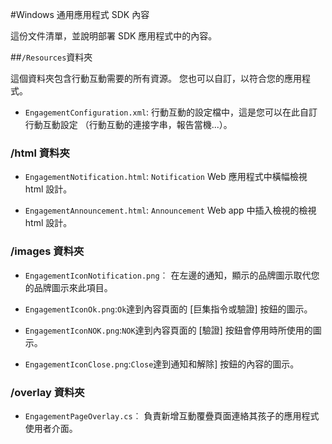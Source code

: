 <properties 
    pageTitle="Windows 通用應用程式 SDK 內容" 
    description="Azure 行動互動的瞭解 Windows 通用應用程式 SDK 的內容"                    
    services="mobile-engagement" 
    documentationCenter="mobile" 
    authors="piyushjo" 
    manager="dwrede" 
    editor="" />

<tags 
    ms.service="mobile-engagement" 
    ms.workload="mobile" 
    ms.tgt_pltfrm="mobile-windows-store" 
    ms.devlang="dotnet" 
    ms.topic="article" 
    ms.date="08/19/2016" 
    ms.author="piyushjo" />

#<a name="windows-universal-apps-sdk-content"></a>Windows 通用應用程式 SDK 內容

這份文件清單，並說明部署 SDK 應用程式中的內容。

##<a name="the-resources-folder"></a>`/Resources`資料夾

這個資料夾包含行動互動需要的所有資源。 您也可以自訂，以符合您的應用程式。

- `EngagementConfiguration.xml`: 行動互動的設定檔中，這是您可以在此自訂行動互動設定 （行動互動的連接字串，報告當機...）。

### <a name="html-folder"></a>/html 資料夾

- `EngagementNotification.html`: `Notification` Web 應用程式中橫幅檢視 html 設計。

- `EngagementAnnouncement.html`: `Announcement` Web app 中插入檢視的檢視 html 設計。

### <a name="images-folder"></a>/images 資料夾

- `EngagementIconNotification.png`︰ 在左邊的通知，顯示的品牌圖示取代您的品牌圖示來此項目。

- `EngagementIconOk.png`:`Ok`達到內容頁面的 [巨集指令或驗證] 按鈕的圖示。

- `EngagementIconNOK.png`:`NOK`達到內容頁面的 [驗證] 按鈕會停用時所使用的圖示。
 
- `EngagementIconClose.png`:`Close`達到通知和解除] 按鈕的內容的圖示。

### <a name="overlay-folder"></a>/overlay 資料夾

- `EngagementPageOverlay.cs`︰ 負責新增互動覆疊頁面連絡其孩子的應用程式使用者介面。
  
